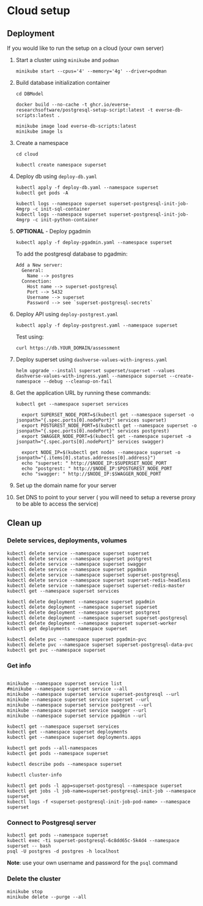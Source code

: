 # Cloud setup

## Deployment

If you would like to run the setup on a cloud (your own server)

1. Start a cluster using `minikube` and `podman`

    ```shell
    minikube start --cpus='4' --memory='4g' --driver=podman
    ```

1. Build database initialization container

    ```shell
    cd DBModel

    docker build --no-cache -t ghcr.io/everse-researchsoftware/postgresql-setup-script:latest -t everse-db-scripts:latest .

    minikube image load everse-db-scripts:latest
    minikube image ls
    ```

1. Create a namespace

    ```shell
    cd cloud

    kubectl create namespace superset
    ```


1. Deploy db using `deploy-db.yaml`

    ```shell
    kubectl apply -f deploy-db.yaml --namespace superset
    kubectl get pods -A

    kubectl logs --namespace superset superset-postgresql-init-job-4mgrp -c init-sql-container
    kubectl logs --namespace superset superset-postgresql-init-job-4mgrp -c init-python-container
    ```

1. **OPTIONAL** - Deploy pgadmin

    ```shell
    kubectl apply -f deploy-pgadmin.yaml --namespace superset
    ```

    To add the postgresql database to pgadmin:

    ```shell
    Add a New server:
      General:
        Name --> postgres
      Connection:
        Host name --> superset-postgresql
        Port --> 5432
        Username --> superset
        Password --> see `superset-postgresql-secrets`
    ```

1. Deploy API using `deploy-postgrest.yaml`

    ```shell
    kubectl apply -f deploy-postgrest.yaml --namespace superset
    ```

    Test using:

    ```shell
    curl https://db.YOUR_DOMAIN/assessment
    ```

1. Deploy superset using `dashverse-values-with-ingress.yaml`

    ```shell
    helm upgrade --install superset superset/superset --values dashverse-values-with-ingress.yaml --namespace superset --create-namespace --debug --cleanup-on-fail
    ```

1. Get the application URL by running these commands:

    ```shell
    kubectl get --namespace superset services
    ```

    ```shell
      export SUPERSET_NODE_PORT=$(kubectl get --namespace superset -o jsonpath="{.spec.ports[0].nodePort}" services superset)
      export POSTGREST_NODE_PORT=$(kubectl get --namespace superset -o jsonpath="{.spec.ports[0].nodePort}" services postgrest)
      export SWAGGER_NODE_PORT=$(kubectl get --namespace superset -o jsonpath="{.spec.ports[0].nodePort}" services swagger)

      export NODE_IP=$(kubectl get nodes --namespace superset -o jsonpath="{.items[0].status.addresses[0].address}")
      echo "superset: " http://$NODE_IP:$SUPERSET_NODE_PORT
      echo "postgrest: " http://$NODE_IP:$POSTGREST_NODE_PORT
      echo "swagger: " http://$NODE_IP:$SWAGGER_NODE_PORT
    ```

1. Set up the domain name for your server

1. Set DNS to point to your server ( you will need to setup a reverse proxy to be able to access the service)

## Clean up

### Delete services, deployments, volumes

```shell
kubectl delete service --namespace superset superset
kubectl delete service --namespace superset postgrest
kubectl delete service --namespace superset swagger
kubectl delete service --namespace superset pgadmin
kubectl delete service --namespace superset superset-postgresql
kubectl delete service --namespace superset superset-redis-headless
kubectl delete service --namespace superset superset-redis-master
kubectl get --namespace superset services

kubectl delete deployment --namespace superset pgadmin
kubectl delete deployment --namespace superset superset
kubectl delete deployment --namespace superset postgrest
kubectl delete deployment --namespace superset superset-postgresql
kubectl delete deployment --namespace superset superset-worker
kubectl get deployments --namespace superset

kubectl delete pvc --namespace superset pgadmin-pvc
kubectl delete pvc --namespace superset superset-postgresql-data-pvc
kubectl get pvc --namespace superset
```

### Get info

```shell

minikube --namespace superset service list
#minikube --namespace superset service --all
minikube --namespace superset service superset-postgresql --url
minikube --namespace superset service superset --url
minikube --namespace superset service postgrest --url
minikube --namespace superset service swagger --url
minikube --namespace superset service pgadmin --url

kubectl get --namespace superset services
kubectl get --namespace superset deployments
kubectl get --namespace superset deployments.apps

kubectl get pods --all-namespaces
kubectl get pods --namespace superset

kubectl describe pods --namespace superset

kubectl cluster-info

kubectl get pods -l app=superset-postgresql --namespace superset
kubectl get jobs -l job-name=superset-postgresql-init-job --namespace superset
kubectl logs -f <superset-postgresql-init-job-pod-name> --namespace superset
```

### Connect to Postgresql server

```shell
kubectl get pods --namespace superset
kubectl exec -ti superset-postgresql-6c8dd65c-5k4d4 --namespace superset -- bash
psql -U postgres -d postgres -h localhost
```

**Note**: use your own username and password for the `psql` command

### Delete the cluster

```shell
minikube stop
minikube delete --purge --all
```
